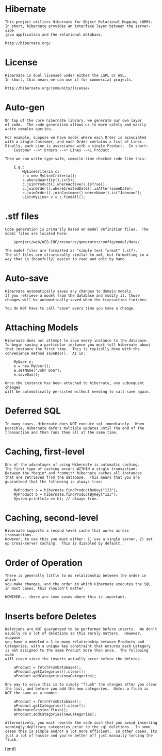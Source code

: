 Hibernate
=========

    This project utilizes Hibernate for Object Relational Mapping (ORM).
    In short, hibernate provides an interface layer between the server-side
    java application and the relational database.
    
    http://hibernate.org/

    
License
========

    Hibernate is dual licensed under either the LGPL or ASL.
    In short, this means we can use it for commercial projects.
    
    http://hibernate.org/community/license/


Auto-gen
========

    On top of the core hibernate library, we generate our own layer
    of code.  The code generation allows us to more safely and easily
    write complex queries.
    
    For example, suppose we have model where each Order is associated
    with a single Customer, and each Order contains a list of Lines.  
    Finally, each Line is associated with a single Product.  In short:
        Customer -->* Orders -->* Lines -->1 Product
        
    Then we can write type-safe, compile-time checked code like this:
    
        E.g.: 
            MyLineCriteria c;
            c = new MyLineCriteria();
            c.whereQuantity().is(5);
            c.joinProduct().whereActive().isTrue();
            c.joinOrder().whereCreatedDate().isAfter(someDate);
            c.joinOrder().joinCustomer().whereName().is("Johnson");
            List<MyLine> v = c.findAll();


.stf files
==========
    
    Code generation is primarily based on model definition files.  The
    model files are located here:
    
        $project/web/WEB-INF/resource/generator/config/model/data/
        
    The model files are formatted as "simple text format" (.stf).
    The stf files are structurally similar to xml, but formatting in a 
    way that is (hopefully) easier to read and edit by hand.    

Auto-save
=========
   
    Hibernate automatically saves any changes to domain models.
    If you retrieve a model from the database and modify it, those 
    changes will be automatically saved when the transaction finishes.
    
    You do NOT have to call "save" every time you make a change.


Attaching Models
================

    Hibernate does not attempt to save every instance to the database.
    To begin saving a particular instance you must tell hibernate about
    that instance the first time.  This is typically done with the 
    convenience method saveDao().  As in:
    
        MyUser e;
        e = new MyUser();
        e.setName("John Doe");
        e.saveDao();
        
    Once the instance has been attached to hibernate, any subsequent changes
    will be automatically persisted without needing to call save again.
    
Deferred SQL
====================

    In many cases, Hibernate does NOT execute sql immediately.  When
    possible, Hibernate defers multiple updates until the end of the 
    transaction and then runs then all at the same time.

Caching, first-level
====================

    One of the advantages of using Hibernate is automatic caching.
    The first type of caching occurs WITHIN a single transaction.
    Between the *begin* and *commit* hibernate caches all instances
    that are retrieved from the database.  This means that you are 
    guaranteed that the following is always true:
    
        MyProduct a = hibernate.findProductByKey("123");
        MyProduct b = hibernate.findProductByKey("123");
        System.println(a == b); // always true.
    
Caching, second-level
=====================

    Hibernate supports a second level cache that works across transactions.
    However, to use this you must either: 1) use a single server, 2) set
    up cross-server caching.  This is disabled by default.
    

Order of Operation
==================

    There is generally little to no relationship between the order in which
    you make changes, and the order in which Hibernate executes the SQL.
    In most cases, this shouldn't matter.  

    HOWEVER... there are some cases where this is important.
    

Inserts before Deletes
======================

    Deletions are NOT guaranteed to be performed before inserts.  We don't
    usually do a lot of deletions so this rarely matters.  However, suppose
    you have a modeled a 1-to-many relationship between Products and 
    Categories, with a unique key constraint that ensures each Category
    is not assigned to the same Product more than once.  The following code
    will crash since the inserts actually occur before the deletes.
    
        aProduct = fetchFromDatabase();
        aProduct.getCategories().clear();
        aProduct.addCategories(newCategories);

    One way to solve this is to simply "flush" the changes after you clear
    the list, and before you add the new categories.  Note: a flush is
    NOT the same as a commit.
    
        aProduct = fetchFromDatabase();
        aProduct.getCategories().clear();
        hibernateSession.flush();
        aProduct.addCategories(newCategories);

    Alternatively, you must rewrite the code such that you avoid inserting
    seemingly duplicate categories prior to the sql deletions.  In some 
    cases this is simple and/or a lot more efficient.  In other cases, its
    just a lot of hassle and you're better off just manually forcing the
    flush.

[end]
